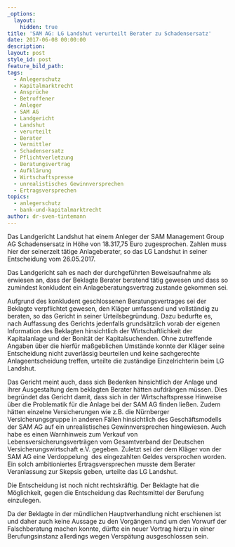```yaml
---
_options:
  layout:
    hidden: true
title: 'SAM AG: LG Landshut verurteilt Berater zu Schadensersatz'
date: 2017-06-08 00:00:00
description:
layout: post
style_id: post
feature_bild_path:
tags:
  - Anlegerschutz
  - Kapitalmarktrecht
  - Ansprüche
  - Betroffener
  - Anleger
  - SAM AG
  - Landgericht
  - Landshut
  - verurteilt
  - Berater
  - Vermittler
  - Schadensersatz
  - Pflichtverletzung
  - Beratungsvertrag
  - Aufklärung
  - Wirtschaftspresse
  - unrealistisches Gewinnversprechen
  - Ertragsversprechen
topics:
  - anlegerschutz
  - bank-und-kapitalmarktrecht
author: dr-sven-tintemann
---
```



Das Landgericht Landshut hat einem Anleger der SAM Management Group AG Schadensersatz in Höhe von 18.317,75 Euro zugesprochen. Zahlen muss hier der seinerzeit tätige Anlageberater, so das LG Landshut in seiner Entscheidung vom 26.05.2017.

Das Landgericht sah es nach der durchgeführten Beweisaufnahme als erwiesen an, dass der Beklagte Berater beratend tätig gewesen und dass so zumindest konkludent ein Anlageberatungsvertrag zustande gekommen sei.

Aufgrund des konkludent geschlossenen Beratungsvertrages sei der Beklagte verpflichtet gewesen, den Kläger umfassend und vollständig zu beraten, so das Gericht in seiner Urteilsbegründung. Dazu bedurfte es, nach Auffassung des Gerichts jedenfalls grundsätzlich vorab der eigenen Information des Beklagten hinsichtlich der Wirtschaftlichkeit der Kapitalanlage und der Bonität der Kapitalsuchenden. Ohne zutreffende Angaben über die hierfür maßgeblichen Umstände konnte der Kläger seine Entscheidung nicht zuverlässig beurteilen und keine sachgerechte Anlageentscheidung treffen, urteilte die zuständige Einzelrichterin beim LG Landshut.

Das Gericht meint auch, dass sich Bedenken hinsichtlich der Anlage und ihrer Ausgestaltung dem beklagten Berater hätten aufdrängen müssen. Dies begründet das Gericht damit, dass sich in der Wirtschaftspresse Hinweise über die Problematik für die Anlage bei der SAM AG finden ließen. Zudem hätten einzelne Versicherungen wie z.B. die Nürnberger Versicherungsgruppe in anderen Fällen hinsichtlich des Geschäftsmodells der SAM AG auf ein unrealistisches Gewinnversprechen hingewiesen. Auch habe es einen Warnhinweis zum Verkauf von Lebensversicherungsverträgen vom Gesamtverband der Deutschen Versicherungswirtschaft e.V. gegeben. Zuletzt sei der dem Kläger von der SAM AG eine Verdoppelung  des eingezahlten Geldes versprochen worden. Ein solch ambitioniertes Ertragsversprechen musste dem Berater Veranlassung zur Skepsis geben, urteilte das LG Landshut.

Die Entscheidung ist noch nicht rechtskräftig. Der Beklagte hat die Möglichkeit, gegen die Entscheidung das Rechtsmittel der Berufung einzulegen.

Da der Beklagte in der mündlichen Hauptverhandlung nicht erschienen ist und daher auch keine Aussage zu den Vorgängen rund um den Vorwurf der Falschberatung machen konnte, dürfte ein neuer Vortrag hierzu in einer Berufungsinstanz allerdings wegen Verspätung ausgeschlossen sein.